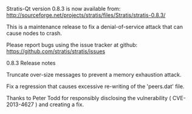 Stratis-Qt version 0.8.3 is now available from:
  http://sourceforge.net/projects/stratis/files/Stratis/stratis-0.8.3/

This is a maintenance release to fix a denial-of-service attack that
can cause nodes to crash.

Please report bugs using the issue tracker at github:
  https://github.com/stratis/stratis/issues

0.8.3 Release notes

Truncate over-size messages to prevent a memory exhaustion attack.

Fix a regression that causes excessive re-writing of the 'peers.dat' file.


Thanks to Peter Todd for responsibly disclosing the vulnerability
( CVE-2013-4627 ) and creating a fix.
